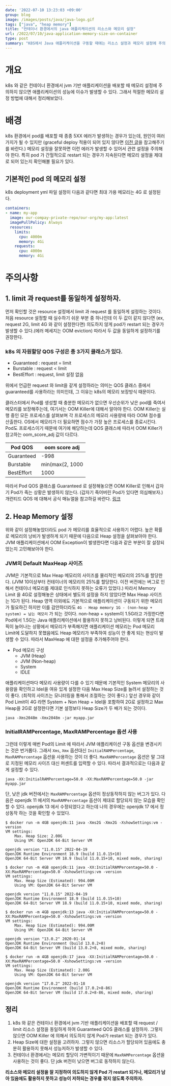 ```yaml
---
date: '2022-07-10 13:23:03 +09:00'
group: blog
image: /images/posts/java/java-logo.gif
tags: ["java", "heap memory"]
title: "컨테이너 환경에서의 java 애플리케이션의 리소스와 메모리 설정"
url: /2022/07/10/java-application-memory-size-on-container
type: post
summary: "K8S에서 Java 애플리케이션을 구동할 때에는 리소스 설정과 메모리 설정에 주의하지 않으면 성능에 이슈가 발생할 수 있어, 관련 설정을 정리해보았다."
---
```


# 개요

k8s 와 같은 컨테이너 환경에서 jvm 기반 애플리케이션을 배포할 때 메모리 설정에 주의하지 않으면 애플리케이션의 성능에 이슈가 발생할 수 있다. 
그래서 적절한 메모리 설정 방법에 대해서 정리해보았다. 

# 배경

k8s 환경에서 pod를 배포할 때 종종 5XX 에러가 발생하는 경우가 있는데, 원인이 여러가지가 될 수 있지만 (graceful deploy 적용이 되어 있지 않다면 [이전 글](/2022/05/27/k8s-graceful-deploy-pod)을 참고해주기를 바란다.)
메모리 설정을 잘못하면 이런 에러가 발생할 수 있어서 관련 설정을 주의해야 한다. 특히 pod 가 간헐적으로 restart 되는 경우가 지속된다면 메모리 설정을 제대로 되어 있는지 확인해볼 필요가 있다.

## 기본적인 pod 의 메모리 설정

k8s deployment yml 파일 설정이 다음과 같다면 최대 가용 메모리는 4G 로 설정된다. 
```yaml
containers:
- name: my-app
  image: our-compay-private-repo/our-org/my-app:latest
  imagePullPolicy: Always
  resources:
    limits:
      cpu: 4000m
      memory: 4Gi
    requests:
      cpu: 4000m
      memory: 4Gi
```

# 주의사항

## 1. limit 과 request를 동일하게 설정하자.

먼저 확인할 것은 resource 설정에서 limit 과 request 를 동일하게 설정하는 것이다. 처음 resource 설정할 때 실수하기 쉬운 부분 중 하나인데 이 두 값이 같지 않다면 (ex, request 2G, limit 4G 와 같이 설정한다면) 
의도하지 않게 pod가 restart 되는 경우가 발생할 수 있다.(에러 메세지는 OOM eviction) 따라서 두 값을 동일하게 설정하기를 권장한다. 

### k8s 의 자원할당 QOS 구성은 총 3가지 클래스가 있다.

- Guaranteed : request = limit 
- Burstable : request < limit 
- BestEffort : request, limit 설정 없음

위에서 언급한 request 와 limit을 같게 설정하라는 의미는 QOS 클래스 중에서 guaranteed를 사용하라는 의미인데, 그 이유는 k8s의 메모리 보장방식 때문이다. 

클러스터에서 Pod를 생성할 때 충분한 메모리가 없으면 우선순위가 낮은 pod를 죽여서 메모리를 보장해주는데, 여기서는 OOM Killer에 대해서 알아야 한다. 
OOM Killer는 실행 중인 모든 프로세스를 살펴보며 각 프로세스의 메모리 사용량에 따라 OOM 점수를 산출한다. OS에서 메모리가 더 필요하면 점수가 가장 높은 프로세스를 종료시킨다.
Pod도 프로세스이기 때문에 여기에 해당하는데 QOS 클래스에 따라서 OOM Killer가 참고하는 oom_score_adj 값이 다르다. 

| Pod QOS    | oom score adj    |
|------------|------------------|
| Guaranteed | -998             |
| Burstable  | min(max(2, 1000  |
| BestEffort | 1000             |

따라서 Pod QOS 클래스를 Guaranteed 로 설정해놓으면 OOM Killer로 인해서 갑자기 Pod가 죽는 상황은 발생하지 않는다. (갑자기 죽어버린 Pod가 있다면 의심해보자.)
개런티드 QOS 에 대해서 공식 매뉴얼을 참고하길 바란다. [링크](https://kubernetes.io/ko/docs/tasks/configure-pod-container/quality-service-pod/)

## 2. Heap Memory 설정

위와 같이 설정해놓았더라도 pod 가 메모리를 효율적으로 사용하기 어렵다. 높은 확률로 메모리의 낭비가 발생하게 되기 때문에 다음으로 Heap 설정을 살펴보아야 한다.
JVM 애플리케이션에서 OOM Exception이 발생한다면 다음과 같은 부분이 잘 설정되었는지 고민해보아야 한다. 

### JVM의 Default MaxHeap 사이즈

JVM은 기본적으로 Max Heap 메모리의 사이즈를 물리적인 메모리의 25%를 할당한다. (JVM 10이상부터 컨테이너의 메모리의 25%를 할당한다. 이전 버전에는 버그로 인해서 컨테이너 메모리를 제대로 인식하지 못하는 오류가 있었다.) 
따라서 Memory Limit 을 4G로 설정해놓은 상태에서 별도의 설정을 하지 않았다면 Max Heap 사이즈는 1G가 된다. Heap 영역 이외에도 기본적으로 애플리케이션이 구동되기 위한 메모리가 필요하긴 하지만 이를 감안하더라도 
`4G - Heap memory 1G - (non-heap + system) = 남는 메모리` 가 되는 것이다. non-heap + system이 1.5G라고 가정한다면 Pod에서 1.5G는 Java 애플리케이션에서 활용하지 못하고 낭비된다. 
이렇게 되면 트래픽이 늘어나는 상황에서 메모리가 부족해지면 애플리케이션 메모리는 Pod 메모리 Limit에 도달하지 못했음에도 Heap 메모리가 부족하여 성능이 안 좋게 되는 현상이 발생할 수 있다. 따라서 MaxHeap 에 대한 설정을 추가해주어야 한다. 

* Pod 메모리 구성
  - JVM (Heap)
  - JVM (Non-heap)
  - System
  - IDLE

애플리케이션마다 메모리 사용량이 다를 수 있기 때문에 기본적인 System 메모리의 사용량을 확인하고 Idel을 여유 있게 설정한 다음 Max Heap Size를 늘려서 설정하는 것이 좋다.
(최적의 사이즈는 모니터링을 통해서 조절하는 것이 좋다.) 앞선 경우와 같이 Pod Limit이 4G 라면 System + Non Heap + Idel을 포함하여 2G로 설정하고 Max Heap을 2G로 설정한다면
기본 설정보다 Heap Size가 두 배가 되는 것이다. 

```
java -Xms2048m -Xmx2048m -jar myapp.jar
```

### InitialRAMPercentage, MaxRAMPercentage 옵션 사용 

그런데 이렇게 매번 Pod의 Limit 에 따라서 JVM 애플리케이션 구동 옵션을 변경시키는 것은 번거롭다. 그래서 `Xms`, `Xmx` 옵션대신 `InitialRAMPercentage`, `MaxRAMPercentage` 옵션을 사용하는 것이 더 좋다. 
`MaxRAMPercentage` 옵션은 말 그대로 지정된 메모리 사이즈 대신 퍼센트를 입력할 수 있다. 따라서 결과적으로는 다음과 같게 설정할 수 있다. 

```
java -XX:InitialRAMPercentage=50.0 -XX:MaxRAMPercentage=50.0 -jar myapp.jar
```

단, 낮은 jdk 버전에서는 `MaxRAMPercentage` 옵션이 정상동작하지 않는 버그가 있다. 다음은 openjdk 11 에서의 `MaxRAMPercentage` 옵션이 제대로 할당되지 않는 모습을 확인할 수 있다.
openjdk 13 에서 수정되었다고 하는데 나의 경우에는 openjdk 17 에서 정상동작 하는 것을 확인할 수 있었다. 

```
$ docker run -m 4GB openjdk:11 java -Xms2G -Xmx2G -XshowSettings:vm -version
VM settings:
    Max. Heap Size: 2.00G
    Using VM: OpenJDK 64-Bit Server VM

openjdk version "11.0.15" 2022-04-19
OpenJDK Runtime Environment 18.9 (build 11.0.15+10)
OpenJDK 64-Bit Server VM 18.9 (build 11.0.15+10, mixed mode, sharing)

$ docker run -m 4GB openjdk:11 java -XX:InitialRAMPercentage=50.0 -XX:MaxRAMPercentage=50.0 -XshowSettings:vm -version
VM settings:
    Max. Heap Size (Estimated): 994.00M
    Using VM: OpenJDK 64-Bit Server VM

openjdk version "11.0.15" 2022-04-19
OpenJDK Runtime Environment 18.9 (build 11.0.15+10)
OpenJDK 64-Bit Server VM 18.9 (build 11.0.15+10, mixed mode, sharing)

$ docker run -m 4GB openjdk:13 java -XX:InitialRAMPercentage=50.0 -XX:MaxRAMPercentage=50.0 -XshowSettings:vm -version
VM settings:
    Max. Heap Size (Estimated): 994.00M
    Using VM: OpenJDK 64-Bit Server VM

openjdk version "13.0.2" 2020-01-14
OpenJDK Runtime Environment (build 13.0.2+8)
OpenJDK 64-Bit Server VM (build 13.0.2+8, mixed mode, sharing)

$ docker run -m 4GB openjdk:17 java -XX:InitialRAMPercentage=50.0 -XX:MaxRAMPercentage=50.0 -XshowSettings:vm -version
VM settings:
    Max. Heap Size (Estimated): 2.00G
    Using VM: OpenJDK 64-Bit Server VM

openjdk version "17.0.2" 2022-01-18
OpenJDK Runtime Environment (build 17.0.2+8-86)
OpenJDK 64-Bit Server VM (build 17.0.2+8-86, mixed mode, sharing)
``` 

## 정리 

1. k8s 와 같은 컨테이너 환경에서 jvm 기반 애플리케이션을 배포할 때 request / limit 리소스 설정을 동일하게 하여 Guaranteed QOS 클래스를 설정하자. 
그렇지 않으면 OOM Killer 에 의해서 의도하지 않게 Pod가 restart 되는 경우가 있다. 
2. Heap Size에 대한 설정을 고려하자. 그렇지 않으면 리소스가 할당되어 있음에도 충분히 활용하지 못해서 성능저하가 발생할 수 있다. 
3. 컨테이너 환경에서는 메모리 할당이 가변적이기 때문에 `MaxRAMPercentage` 옵션을 사용하는 것이 좋다. 단 jdk 버전이 낮으면 버그로 동작하지 않는다.

**리소스와 메모리 설정을 잘 지정하여 의도하지 않게 Pod 가 restart 되거나, 메모리가 남아 있음에도 활용하지 못하고 성능이 저하되는 경우를 겪지 않도록 주의하자.**